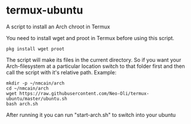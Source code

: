 # termux-ubuntu

A script to install an Arch chroot in Termux

You need to install wget and proot in Termux before using this script.

```
pkg install wget proot
```

The script will make its files in the current directory. So if you want your Arch-filesystem at a particular location switch to that folder first and then call the script with it's relative path. Example:
```
mkdir -p ~/nmcain/arch
cd ~/nmcain/arch
wget https://raw.githubusercontent.com/Neo-Oli/termux-ubuntu/master/ubuntu.sh
bash arch.sh
```

After running it you can run "start-arch.sh" to switch into your ubuntu

